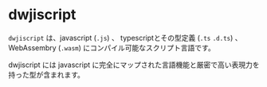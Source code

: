 # dwjiscript

`dwjiscript` は、javascript (`.js`) 、 typescriptとその型定義 (`.ts` `.d.ts`) 、 WebAssembry (`.wasm`) にコンパイル可能なスクリプト言語です。

dwjiscript には javascript に完全にマップされた言語機能と厳密で高い表現力を持った型が含まれます。
